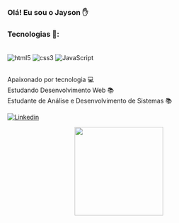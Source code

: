 
### Olá! Eu sou o Jayson  ✋




### Tecnologias 🚀:

<div style="display: inline_block"><br/>
    <img align="center" alt="html5" src="https://img.shields.io/badge/HTML5-E34F26?style=for-the-badge&logo=html5&logoColor=white" />
<img align="center" alt="css3" src="https://img.shields.io/badge/CSS3-1572B6?style=for-the-badge&logo=css3&logoColor=white" />
<img align="center" alt="JavaScript" src="https://img.shields.io/badge/JavaScript-F7DF1E?style=for-the-badge&logo=javascript&logoColor=black" />
</div><br/>

Apaixonado por tecnologia 💻<br/>
Estudando Desenvolvimento Web 📚 <br/>
Estudante de Análise e Desenvolvimento de Sistemas 📚<br/>

[![Linkedin](https://img.shields.io/badge/LinkedIn-0077B5?style=for-the-badge&logo=linkedin&logoColor=white)](https://www.linkedin.com/in/jayson-stn-dev/)

<div align="center">
<img src="https://user-images.githubusercontent.com/65431625/185265759-4c556efe-43c0-4487-9a22-17b62d400c40.png" width="200px"/>
</div>
